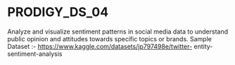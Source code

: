 # PRODIGY_DS_04
Analyze and visualize sentiment patterns in social media data to understand public opinion and attitudes towards specific topics or brands.
Sample Dataset :-
https://www.kaggle.com/datasets/jp797498e/twitter-
entity-sentiment-analysis
